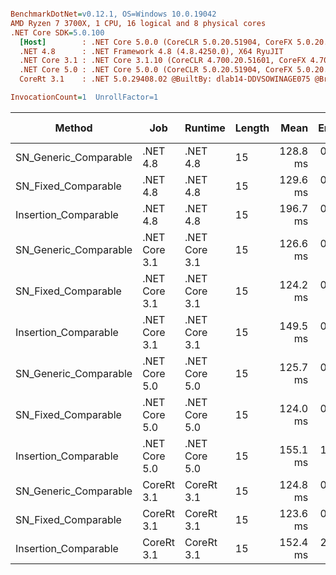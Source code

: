 ``` ini

BenchmarkDotNet=v0.12.1, OS=Windows 10.0.19042
AMD Ryzen 7 3700X, 1 CPU, 16 logical and 8 physical cores
.NET Core SDK=5.0.100
  [Host]        : .NET Core 5.0.0 (CoreCLR 5.0.20.51904, CoreFX 5.0.20.51904), X64 RyuJIT
  .NET 4.8      : .NET Framework 4.8 (4.8.4250.0), X64 RyuJIT
  .NET Core 3.1 : .NET Core 3.1.10 (CoreCLR 4.700.20.51601, CoreFX 4.700.20.51901), X64 RyuJIT
  .NET Core 5.0 : .NET Core 5.0.0 (CoreCLR 5.0.20.51904, CoreFX 5.0.20.51904), X64 RyuJIT
  CoreRt 3.1    : .NET 5.0.29408.02 @BuiltBy: dlab14-DDVSOWINAGE075 @Branch: master @Commit: 4ce1c21ac0d4d1a3b7f7a548214966f69ac9f199, X64 AOT

InvocationCount=1  UnrollFactor=1  

```
|                Method |           Job |       Runtime | Length |     Mean |   Error |  StdDev | Gen 0 | Gen 1 | Gen 2 | Allocated |
|---------------------- |-------------- |-------------- |------- |---------:|--------:|--------:|------:|------:|------:|----------:|
| SN_Generic_Comparable |      .NET 4.8 |      .NET 4.8 |     15 | 128.8 ms | 0.60 ms | 0.56 ms |     - |     - |     - |         - |
|   SN_Fixed_Comparable |      .NET 4.8 |      .NET 4.8 |     15 | 129.6 ms | 0.67 ms | 0.62 ms |     - |     - |     - |         - |
|  Insertion_Comparable |      .NET 4.8 |      .NET 4.8 |     15 | 196.7 ms | 0.75 ms | 0.70 ms |     - |     - |     - |         - |
| SN_Generic_Comparable | .NET Core 3.1 | .NET Core 3.1 |     15 | 126.6 ms | 0.26 ms | 0.22 ms |     - |     - |     - |         - |
|   SN_Fixed_Comparable | .NET Core 3.1 | .NET Core 3.1 |     15 | 124.2 ms | 0.41 ms | 0.38 ms |     - |     - |     - |         - |
|  Insertion_Comparable | .NET Core 3.1 | .NET Core 3.1 |     15 | 149.5 ms | 0.66 ms | 0.61 ms |     - |     - |     - |         - |
| SN_Generic_Comparable | .NET Core 5.0 | .NET Core 5.0 |     15 | 125.7 ms | 0.17 ms | 0.14 ms |     - |     - |     - |         - |
|   SN_Fixed_Comparable | .NET Core 5.0 | .NET Core 5.0 |     15 | 124.0 ms | 0.53 ms | 0.49 ms |     - |     - |     - |         - |
|  Insertion_Comparable | .NET Core 5.0 | .NET Core 5.0 |     15 | 155.1 ms | 1.98 ms | 1.75 ms |     - |     - |     - |         - |
| SN_Generic_Comparable |    CoreRt 3.1 |    CoreRt 3.1 |     15 | 124.8 ms | 0.25 ms | 0.22 ms |     - |     - |     - |         - |
|   SN_Fixed_Comparable |    CoreRt 3.1 |    CoreRt 3.1 |     15 | 123.6 ms | 0.46 ms | 0.43 ms |     - |     - |     - |         - |
|  Insertion_Comparable |    CoreRt 3.1 |    CoreRt 3.1 |     15 | 152.4 ms | 2.68 ms | 2.51 ms |     - |     - |     - |         - |
